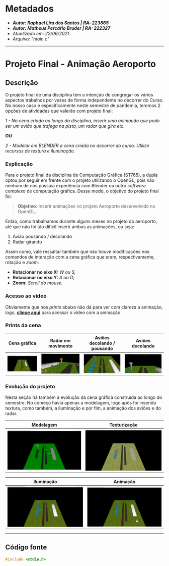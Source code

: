 # Metadados

* **_Autor: Raphael Lira dos Santos | RA: 223865_**
* **_Autor: Matheus Percário Bruder | RA: 222327_**
* *Atualizado em: 22/06/2021*
* *Arquivo: "main.c"*
  
---
# Projeto Final - Animação Aeroporto

## Descrição

O projeto final de uma disciplina tem a intenção de congregar os vários aspectos trabalhos por vezes de forma independente no decorrer do Curso. No nosso caso e especificamente neste semestre de pandemia, teremos 2 opções de atividades que valerão com projeto final:

_1 - Na cena criada ao longo da disciplina, inserir uma animação que pode ser um avião que trafega na pista, um radar que gira etc._

__OU__

_2 - Modelar em BLENDER a cena criada no decorrer do curso. Utilize recursos de textura e iluminação._

### Explicação

Para o projeto final da disciplina de Computação Gráfica (ST765), a dupla optou por seguir em frente com o projeto utilizando o OpenGL, pois não nenhum de nós possuia experiência com Blender ou outro *software* complexo de computação gráfica. Desse modo, o objetivo do projeto final foi:

> **Objetivo:** Inserir animações no projeto Aeroporto desenvolvido no OpenGL.

Então, como trabalhamos durante alguns meses no projeto do aeroporto, até que não foi tão dificil inserir ambas as animações, ou seja:

1. Avião pousando / decolando
2. Radar girando

Assim como, vale ressaltar também que não houve modificações nos comandos de interação com a cena gráfica que eram, respectivamente, rotação e *zoom*.

* **Rotacionar no eixo X:** *W ou S;*
* **Rotacionar no eixo Y:** *A ou D;*
* **Zoom:** *Scroll do mouse.*

### Acesso ao vídeo

Obviamente que nos _prints_ abaixo não dá para ver com clareza a animação, logo, **[clique aqui](https://www.google.com.br/)** para acessar o vídeo com a animação.

### Prints da cena

| Cena gráfica | Radar em movimento | Aviões decolando / pousando | Aviões decolando |
| ------------ | ------------------ | --------------------------- | ---------------- |
| ![img-1](assets/images/aeroporto-animacao-1.png) | ![img-2](assets/images/aeroporto-animacao-radar.png) | ![img-3](assets/images/aeroporto-animacao-aviao-1.png) | ![img-4](assets/images/aeroporto-animacao-aviao.png) |

### Evolução do projeto

Nesta seção há também a evolução da cena gráfica construída ao longo do semestre. No começo havia apenas a modelagem, logo após foi inserida textura, como também, a iluminação e por fim, a animação dos aviões e do radar.

| Modelagem | Texturização |
| --------- | ------- |
| ![img-1](assets/images/aeroporto-notexture.png) | ![img-2](assets/images/aeroporto-texture.png) |

| Iluminação | Animação |
| ---------- | -------- |
| ![img-3](assets/images/aeroporto-iluminacao.png) | ![img-4](assets/images/aeroporto-animacao.png) |

---

## Código fonte

```C
#include <stdio.h>
```
